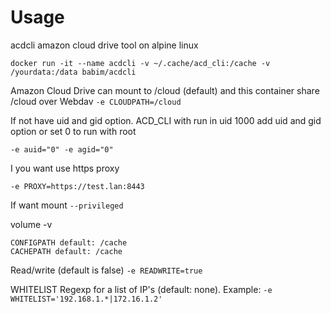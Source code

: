 # Usage
acdcli amazon cloud drive tool on alpine linux
```
docker run -it --name acdcli -v ~/.cache/acd_cli:/cache -v /yourdata:/data babim/acdcli
```
Amazon Cloud Drive can mount to /cloud (default) and this container share /cloud over Webdav
`-e CLOUDPATH=/cloud`

If not have uid and gid option. ACD_CLI with run in uid 1000 add uid and gid option
or set 0 to run with root
```
-e auid="0" -e agid="0"
```
I you want use https proxy
```
-e PROXY=https://test.lan:8443
```
If want mount
`--privileged`

volume -v
```
CONFIGPATH default: /cache
CACHEPATH default: /cache
```
Read/write (default is false)
`-e READWRITE=true`

WHITELIST Regexp for a list of IP's (default: none). Example: `-e WHITELIST='192.168.1.*|172.16.1.2'`

